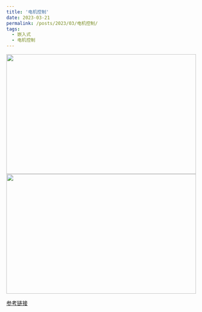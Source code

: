 ```yaml
---
title: '电机控制'
date: 2023-03-21
permalink: /posts/2023/03/电机控制/
tags:
  - 嵌入式
  - 电机控制
---
```

<img src="https://user-images.githubusercontent.com/64770184/226523765-e3afbbb9-1310-4986-ad6a-31a23948d7db.gif" width="500" height="315" />

<img src="https://user-images.githubusercontent.com/64770184/226524437-952a18d0-b36a-47e3-bc6f-25686aed0d84.gif" width="500" height="315" />

[参考链接](https://youtu.be/vJXnunhm1c4)
